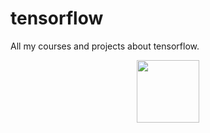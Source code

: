 # tensorflow
All my courses and projects about tensorflow.


<div id="header" align="center">
  <img src="https://media.giphy.com/media/v1.Y2lkPTc5MGI3NjExZTlmN2Q1MzgzMjMyYWRkYTVmOWFlMWFmNDJkYzFmOWY0MTRiYWQwOSZlcD12MV9pbnRlcm5hbF9naWZzX2dpZklkJmN0PWc/f74WQIhbzBKAusL2v1/giphy-downsized-large.gif" width="100"/>
</div>
